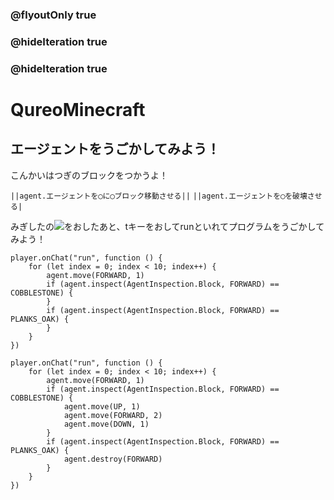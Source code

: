 ### @flyoutOnly true
### @hideIteration true
### @hideIteration true
# QureoMinecraft

## エージェントをうごかしてみよう！

こんかいはつぎのブロックをつかうよ！

``||agent.エージェントを◯に◯ブロック移動させる||``
``||agent.エージェントを◯を破壊させる|``


みぎしたの![](https://raw.githubusercontent.com/camp-minecraft/TechkidsCampTutorial/master/images/playbutton.png)をおしたあと、tキーをおしてrunといれてプログラムをうごかしてみよう！

```template
player.onChat("run", function () {
    for (let index = 0; index < 10; index++) {
        agent.move(FORWARD, 1)
        if (agent.inspect(AgentInspection.Block, FORWARD) == COBBLESTONE) {
        }
        if (agent.inspect(AgentInspection.Block, FORWARD) == PLANKS_OAK) {
        }
    }
})
```
```ghost
player.onChat("run", function () {
    for (let index = 0; index < 10; index++) {
        agent.move(FORWARD, 1)
        if (agent.inspect(AgentInspection.Block, FORWARD) == COBBLESTONE) {
            agent.move(UP, 1)
            agent.move(FORWARD, 2)
            agent.move(DOWN, 1)
        }
        if (agent.inspect(AgentInspection.Block, FORWARD) == PLANKS_OAK) {
            agent.destroy(FORWARD)
        }
    }
})

```
